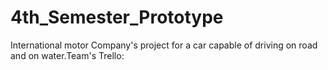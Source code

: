# 4th_Semester_Prototype
International motor Company's project for a car capable of driving on road and on water.Team's Trello:
